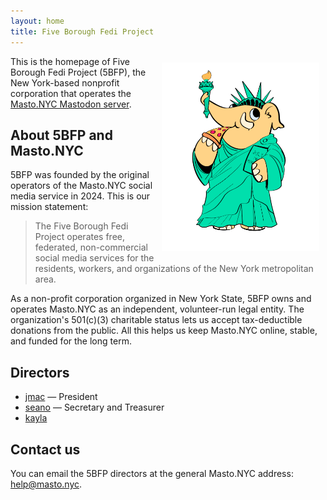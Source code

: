 ```yaml
---
layout: home
title: Five Borough Fedi Project
---
```


<img src="images/statue.png" style="margin:10px; float:right; max-width: 50%" alt="A cartoon mastodon dressed like the Statue of Liberty and enjoying a slice of pizza." />

This is the homepage of Five Borough Fedi Project (5BFP), the New York-based nonprofit corporation that operates the [Masto.NYC Mastodon server](https://masto.nyc).

## About 5BFP and Masto.NYC

5BFP was founded by the original operators of the Masto.NYC
social media service in 2024. This is our mission statement:

> The Five Borough Fedi Project operates free, federated, non-commercial social media services for the residents, workers, and organizations of the New York metropolitan area.

As a non-profit corporation organized in New York State, 5BFP owns and operates Masto.NYC as an independent, volunteer-run legal entity. The organization's 501(c)(3) charitable status lets us accept tax-deductible donations from the public. All this helps us keep Masto.NYC online, stable, and funded for the long term.

## Directors

* [jmac](https://masto.nyc/@jmac) — President
* [seano](https://masto.nyc/@seano) — Secretary and Treasurer
* [kayla](https://masto.nyc/@kayla)

## Contact us

You can email the 5BFP directors at the general Masto.NYC address: <help@masto.nyc>.